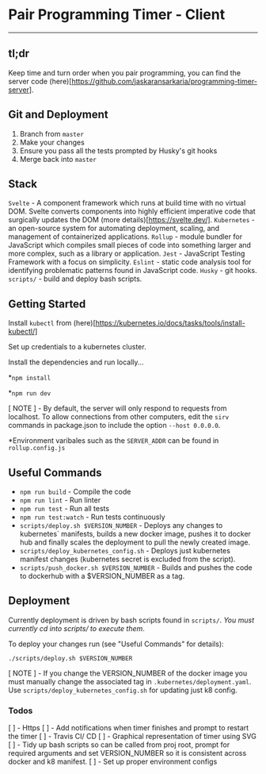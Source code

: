 # Pair Programming Timer - Client

---

## tl;dr

Keep time and turn order when you pair programming, you can find the server code (here)[https://github.com/jaskaransarkaria/programming-timer-server].

## Git and Deployment

1) Branch from `master`
2) Make your changes
3) Ensure you pass all the tests prompted by Husky's git hooks
4) Merge back into `master`

## Stack

`Svelte` - A component framework which runs at build time with no virtual DOM. Svelte converts components into highly efficient imperative code that surgically updates the DOM (more details)[https://svelte.dev/].
`Kubernetes` - an open-source system for automating deployment, scaling, and management of containerized applications.
`Rollup` - module bundler for JavaScript which compiles small pieces of code into something larger and more complex, such as a library or application.
`Jest` - JavaScript Testing Framework with a focus on simplicity.
`Eslint` - static code analysis tool for identifying problematic patterns found in JavaScript code.
`Husky` - git hooks.
`scripts/` - build and deploy bash scripts.

## Getting Started

Install `kubectl` from (here)[https://kubernetes.io/docs/tasks/tools/install-kubectl/]

Set up credentials to a kubernetes cluster.

Install the dependencies and run locally...

  *`npm install`

  *`npm run dev`

[ NOTE ] - By default, the server will only respond to requests from localhost. To allow connections from other computers, edit the `sirv` commands in package.json to include the option `--host 0.0.0.0`.

*Environment varibales such as the `SERVER_ADDR` can be found in `rollup.config.js`

## Useful Commands

* `npm run build` - Compile the code
* `npm run lint` - Run linter
* `npm run test` - Run all tests
* `npm run test:watch` - Run tests continuously
* `scripts/deploy.sh $VERSION_NUMBER` - Deploys any changes to kubernetes` manifests, builds a new docker image, pushes it to docker hub and finally scales the deployment to pull the newly created image.
* `scripts/deploy_kubernetes_config.sh` - Deploys just kubernetes manifest changes (kubernetes secret is excluded from the script).
* `scripts/push_docker.sh $VERSION_NUMBER` - Builds and pushes the code to dockerhub with a $VERSION_NUMBER as a tag.

## Deployment

Currently deployment is driven by bash scripts found in `scripts/`. _You must currently cd into scripts/ to execute them_.

To deploy your changes run (see "Useful Commands" for details):

  `./scripts/deploy.sh $VERSION_NUMBER`

[ NOTE ] - If you change the VERSION_NUMBER of the docker image you must manually change the associated tag in `.kubernetes/deployment.yaml`. Use `scripts/deploy_kubernetes_config.sh` for updating just  k8 config.

### Todos

[ ] - Https
[ ] - Add notifications when timer finishes and prompt to restart the timer
[ ] - Travis CI/ CD
[ ] - Graphical representation of timer using SVG
[ ] - Tidy up bash scripts so can be called from proj root, prompt for required arguments and set VERSION_NUMBER so it is consistent across docker and k8 manifest.
[ ] - Set up proper environment configs
